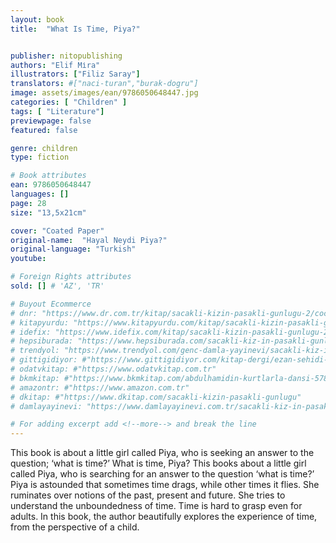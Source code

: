 ```yaml
---
layout: book
title:  "What Is Time, Piya?"


publisher: nitopublishing
authors: "Elif Mi̇ra"
illustrators: ["Filiz Saray"]
translators: #["naci-turan","burak-dogru"]
image: assets/images/ean/9786050648447.jpg
categories: [ "Children" ]
tags: [ "Literature"]
previewpage: false
featured: false

genre: children
type: fiction

# Book attributes
ean: 9786050648447
languages: []
page: 28
size: "13,5x21cm"

cover: "Coated Paper"
original-name:  "Hayal Neydi Piya?"
original-language: "Turkish"
youtube:

# Foreign Rights attributes
sold: [] # 'AZ', 'TR'

# Buyout Ecommerce
# dnr: "https://www.dr.com.tr/kitap/sacakli-kizin-pasakli-gunlugu-2/cocuk-ve-genclik/genclik-10-yas/roman-oyku/urunno=0001893059001"
# kitapyurdu: "https://www.kitapyurdu.com/kitap/sacakli-kizin-pasakli-gunlugu-2-/560122.html&filter_name=Sa%C3%A7akl%C4%B1+K%C4%B1z%27%C4%B1n+Pasakl%C4%B1+G%C3%BCnl%C3%BC%C4%9F%C3%BC+2"
# idefix: "https://www.idefix.com/kitap/sacakli-kizin-pasakli-gunlugu-2/cocuk-ve-genclik/genclik-10-yas/roman-oyku/urunno=0001893059001"
# hepsiburada: "https://www.hepsiburada.com/sacakli-kiz-in-pasakli-gunlugu-2-damla-yayinevi-p-HBV000012ER86"
# trendyol: "https://www.trendyol.com/genc-damla-yayinevi/sacakli-kiz-in-pasakli-gunlugu-2-p-54825777"
# gittigidiyor: #"https://www.gittigidiyor.com/kitap-dergi/ezan-sehidi-adnan-menderes_pdp_732728793"
# odatvkitap: #"https://www.odatvkitap.com.tr"
# bkmkitap: #"https://www.bkmkitap.com/abdulhamidin-kurtlarla-dansi-578226"
# amazontr: #"https://www.amazon.com.tr"
# dkitap: #"https://www.dkitap.com/sacakli-kizin-pasakli-gunlugu"
# damlayayinevi: "https://www.damlayayinevi.com.tr/sacakli-kiz-in-pasakli-gunlugu-2-bu-iste-bi-terslik-var"

# For adding excerpt add <!--more--> and break the line
---
```

This book is about a little girl called Piya, who is seeking an answer to the question; ‘what is time?’
What is time, Piya? This books about a little girl called Piya, who is searching for an answer to the question
‘what is time?’ Piya is astounded that sometimes time drags, while other times it flies. She ruminates over notions of the past, present and future. She tries to understand the unboundedness of time. Time is hard to grasp
even for adults. In this book, the author beautifully explores the experience of time, from the perspective of a
child.
<!--more--> 

